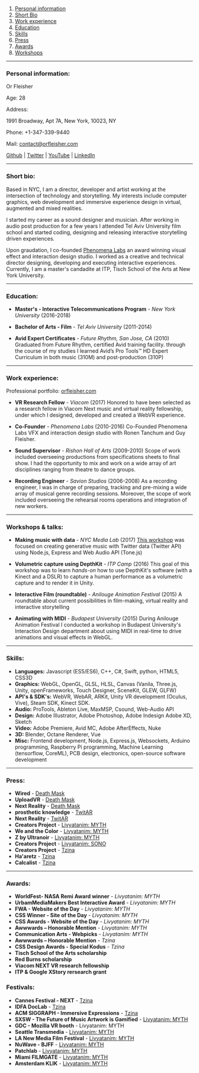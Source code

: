 1. [Personal information](#personal-information)
1. [Short Bio](#short-bio)
1. [Work experience](#work-experience)
1. [Education](#education)
1. [Skills](#skills)
1. [Press](#press)
1. [Awards](#awards)
1. [Workshops](#workshops--talks)

---

### Personal information:

Or Fleisher

Age: 28

Address:

1991 Broadway, 
Apt 7A, 
New York, 10023, 
NY

Phone: +1-347-339-9440

Mail: [contact@orfleisher.com](mailto:contact@orfleisher.com)

[Github](https://github.com/juniorxsound) | [Twitter](https://twitter.com/juniorxsound) | [YouTube](https://www.youtube.com/user/JuniorxSound/) | [LinkedIn](https://www.linkedin.com/in/orfleisher/)

---
### Short bio:
Based in NYC, I am a director, developer and artist working at the intersection of technology and storytelling. My interests include computer graphics, web development and immersive experience design in virtual, augmented and mixed realities.

I started my career as a sound designer and musician. After working in audio post production for a few years I attended Tel Aviv University film school and started coding, designing and releasing interactive storytelling driven experiences.

Upon graudation, I co-founded [Phenomena Labs](http://phenomenalabs.com) an award winning visual effect and interaction design studio. I worked as a creative and technical director designing, developing and executing interactive experiences. Currently, I am a master's candadite at ITP, Tisch School of the Arts at New York University.

---

### Education:
- **Master's - Interactive Telecommunications Program** - *New York University* (2016-2018)

- **Bachelor of Arts - Film** - *Tel Aviv University* (2011-2014)

- **Avid Expert Certificates** - *Future Rhythm, San Jose, CA* (2010)
Graduated from Future Rhythm, certified Avid training facility. through the course of my studies I learned Avid’s Pro Tools™ HD Expert Curriculum in both music (310M) and post-production (310P)

---

### Work experience:

Professional portfolio: [orfleisher.com](http://orfleisher.com)

- **VR Research Fellow** - *Viacom* (2017)
Honored to have been selected as a research fellow in Viacom Next music and virtual reality fellowship, under which I designed, developed and created a WebVR experience.
- **Co-Founder** - *Phenomena Labs* (2010-2016)
Co-Founded Phenomena Labs VFX and interaction design studio with Ronen Tanchum and Guy Fleisher.
- **Sound Supervisor** - *Rishon Hall of Arts* (2009-2010)
Scope of work included overseeing productions from specifications sheets to final show. I had the opportunity to mix and work on a wide array of art disciplines ranging from theatre to dance groups.

- **Recording Engineer** - *Savion Studios* (2006-2008)
As a recording engineer, I was in charge of preparing, tracking and pre-mixing a wide array of musical genre recording sessions. Moreover, the scope of work included overseeing the rehearsal rooms operations and integration of new workers.

---

### Workshops & talks:
- **Making music with data** - *NYC Media Lab* (2017)
[This workshop](https://github.com/dodiku/music_with_data_workshop) was focused on creating generative music with Twitter data (Twitter API) using Node.js, Express and Web Audio API (Tone.js)

- **Volumetric capture using DepthKit** - *ITP Camp* (2016)
This goal of this workshop was to learn *hands-on* how to use DepthKit's software (with a Kinect and a DSLR) to capture a human performance as a volumetric capture and to render it in Unity.

- **Interactive Film (roundtable)** - *Anilouge Animation Festival* (2015)
A roundtable about current possibilities in film-making, virtual reality and interactive storytelling

- **Animating with MIDI** - *Budapest University* (2015)
During Anilouge Animation Festival I conducted a workshop in Budapest University's Interaction Design department about using MIDI in real-time to drive animations and visual effects in WebGL.

---

### Skills:
- **Languages:** Javascript (ES5/ES6), C++, C#, Swift, python, HTML5, CSS3D
- **Graphics:** WebGL, OpenGL, GLSL, HLSL, Canvas (Vanila, Three.js, Unity, openFrameworks, Touch Designer, SceneKit, GLEW, GLFW)
- **API's & SDK's:** WebVR, WebAR, ARKit, Unity VR development (Oculus, Vive), Steam SDK, Kinect SDK.
- **Audio:** ProTools, Ableton Live, MaxMSP, Csound, Web-Audio API
- **Design:** Adobe Illustrator, Adobe Photoshop, Adobe Indesign Adobe XD, Sketch
- **Video:** Adobe Premiere, Avid MC, Adobe AfterEffects, Nuke
- **3D:** Blender, Octane Renderer, Vue
- **Misc:** Frontend development, Node.js, Express.js, Websockets, Arduino programming, Raspberry Pi programming, Machine Learning (tensorflow, CoreML), PCB design, electronics, open-source software development

---
### Press:
- **Wired** - [Death Mask](https://www.wired.it/attualita/tech/2017/12/20/death-mask-realta-morte-previsione/)
- **UploadVR** - [Death Mask](https://uploadvr.com/arkit-death-mask/)
- **Next Reality** - [Death Mask](https://next.reality.news/news/ar-experiment-adds-life-clock-anyone-with-face-0181330/)
- **prosthetic knowledge** - [TwitAR](http://prostheticknowledge.tumblr.com/post/166745203731/twitar-coding-experiment-from-or-fleisher-and)
- **Next Reality** - [TwitAR](https://mobile-ar.reality.news/news/bizarre-ar-experiment-serves-tweets-for-everything-your-iphone-can-see-0180743/)
- **Creators Project** - [Livyatanim: MYTH](https://creators.vice.com/en_us/article/ez5qva/float-through-a-virtual-world-of-hybrid-beings-in-myth)
- **We and the Color** - [Livyatanim: MYTH](https://weandthecolor.com/webgl-short-film-livyatanim-myth/62302)
- **Z by Ultranoir** - [Livyatanim: MYTH](http://z.ultranoir.com/en/articles/1282-livyatanim-myth-a-vr-film-by-or-fleisher.html)
- **Creators Project** - [Livyatanim: SONO](https://creators.vice.com/en_us/article/aenxpb/sono-livyatanim-audio-reactive-live-vr-performance)
- **Creators Project** - [Tzina](https://creators.vice.com/en_us/article/mg44g4/symphony-of-longing-interactive-vr-doc-tel-aviv)
- **Ha'aretz** - [Tzina](https://www.haaretz.co.il/gallery/cinema/.premium-1.4083991)
- **Calcalist** - [Tzina](https://www.calcalist.co.il/consumer/articles/0,7340,L-3693396,00.html)

---
### Awards:

- **WorldFest- NASA Remi Award winner** - *Livyatanim: MYTH*
- **UrbamMediaMakers Best Interactive Award** - *Livyatanim: MYTH*
- **FWA - Website of the Day** - *Livyatanim: MYTH*
- **CSS Winner - Site of the Day** - *Livyatanim: MYTH*
- **CSS Awards - Website of the Day** - *Livyatanim: MYTH*
- **Awwwards – Honorable Mention** - *Livyatanim: MYTH*
- **Communication Arts - Webpicks** - *Livyatanim: MYTH*
- **Awwwards – Honorable Mention** - *Tzina*
- **CSS Design Awards - Special Kodus** - *Tzina*
- **Tisch School of the Arts scholarship**
- **Red Burns scholarship**
- **Viacom NEXT VR research fellowship**
- **ITP & Google XStory rersearch grant**

### Festivals:
- **Cannes Festival - NEXT** - [Tzina](http://www.marchedufilm.com/en/global-events)
- **IDFA DocLab** - [Tzina](https://www.doclab.org/2016/tzina-symphony-of-longing/)
- **ACM SIGGRAPH - Immersive Expressions** - [Tzina](https://immersive-expressions.siggraph.org)
- **SXSW - The Future of Music Artwork is Gamified** - [Livyatanim: MYTH](https://schedule.sxsw.com/2017/events/PP59988)
- **GDC - Mozilla VR booth** - Livyatanim: MYTH
- **Seattle Transmedia** - [Livyatanim: MYTH](http://trueindependent.org/stiff/archives/2016-program/)
- **LA New Media Film Festival** - [Livyatanim: MYTH](http://audnews.com/2016-brings-artificial-intelligence-virtual-reality-3d-content-to-new-media-film-festival/)
- **NuWave - BJFF** - [Livyatanim: MYTH](http://prod1.agileticketing.net/websales/pages/info.aspx?evtinfo=140822~3a1dbf00-5ad7-4f53-af12-28ba7bfe20f4&epguid=9c9174b6-d866-4637-9645-7a9d7765dc44)
- **Patchlab** - [Livyatanim: MYTH](http://patchlab.pl/media-labdiscount-for-resolume/)
- **Miami FILMGATE** - [Livyatanim: MYTH](http://www.filmgate.miami/fordistas-vr-pavilion/)
- **Amsterdam KLIK** - [Livyatanim: MYTH](http://www.klik.amsterdam/festival/program-details/326)
